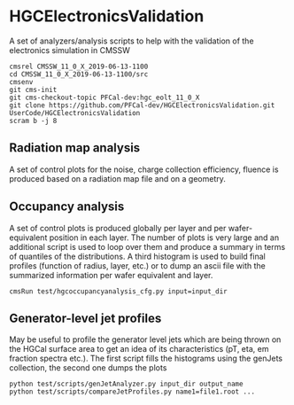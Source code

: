 # HGCElectronicsValidation
A set of analyzers/analysis scripts to help with the validation of the electronics simulation in CMSSW

```
cmsrel CMSSW_11_0_X_2019-06-13-1100
cd CMSSW_11_0_X_2019-06-13-1100/src
cmsenv
git cms-init
git cms-checkout-topic PFCal-dev:hgc_eolt_11_0_X
git clone https://github.com/PFCal-dev/HGCElectronicsValidation.git UserCode/HGCElectronicsValidation
scram b -j 8
```

## Radiation map analysis

A set of control plots for the noise, charge collection efficiency, fluence is produced based on a radiation map file
and on a geometry.

## Occupancy analysis

A set of control plots is produced globally per layer and per wafer-equivalent position in each layer.
The number of plots is very large and an additional script is used to loop over them
and produce a summary in terms of quantiles of the distributions.
A third histogram is used to build final profiles (function of radius, layer, etc.)
or to dump an ascii file with the summarized information per wafer equivalent and layer.

```
cmsRun test/hgcoccupancyanalysis_cfg.py input=input_dir
```

## Generator-level jet profiles

May be useful to profile the generator level jets which are being thrown on the HGCal surface area
to get an idea of its characteristics (pT, eta, em fraction spectra etc.).
The first script fills the histograms using the genJets collection, the second one dumps the plots

```
python test/scripts/genJetAnalyzer.py input_dir output_name
python test/scripts/compareJetProfiles.py name1=file1.root ...
```
